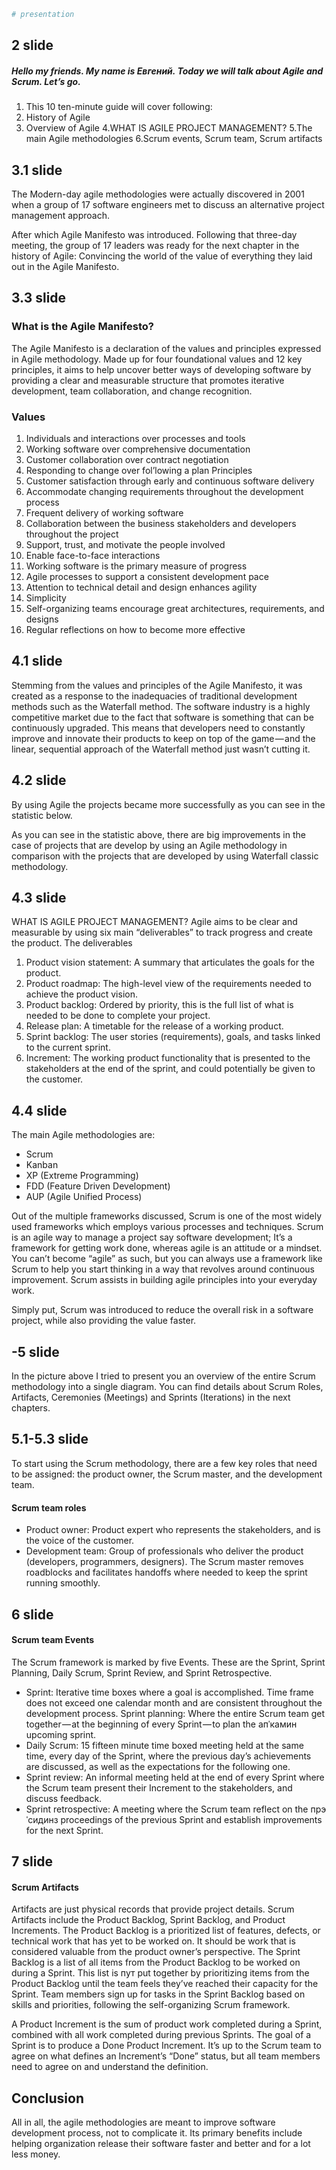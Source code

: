 ```sh
# presentation
```
	
## 2 slide
##### Hello my friends. My name is Евгений. Today we will talk about Agile and Scrum. Let’s go.
1. This 10 ten-minute guide will cover following: 
2. History of Agile 
3. Overview of Agile
4.WHAT IS AGILE PROJECT MANAGEMENT?
5.The main Agile methodologies 
6.Scrum events, Scrum team, Scrum artifacts

## 3.1 slide

The Modern-day agile methodologies were actually discovered in 2001  when a group of 17 software engineers met to discuss an alternative project management approach. 

After which Agile Manifesto was introduced. 
Following that three-day meeting, the group of 17 leaders was ready for the next chapter in the history of Agile: Convincing the world of the value of everything they laid out in the Agile Manifesto.

## 3.3 slide
### What is the Agile Manifesto?
The Agile Manifesto is a declaration of the values and principles expressed in Agile methodology. Made up for four foundational values and 12 key principles, it aims to help uncover better ways of developing software by providing a clear and measurable structure that promotes iterative  development, team collaboration, and change recognition.
### Values
1.	Individuals and interactions over processes and tools
2.	Working software over comprehensive documentation
3.	Customer collaboration over contract negotiation 
4.	Responding to change over fol’lowing a plan
Principles
1.	Customer satisfaction through early and continuous software delivery
2.	Accommodate changing requirements throughout the development process
3.	Frequent delivery of working software
4.	Collaboration between the business stakeholders and developers throughout the project
5.	Support, trust, and motivate the people involved
6.	Enable face-to-face interactions
7.	Working software is the primary measure of progress
8.	Agile processes to support a consistent development pace
9.	Attention to technical detail and design enhances agility
10.	Simplicity
11.	Self-organizing teams encourage great architectures, requirements, and designs
12.	Regular reflections on how to become more effective

## 4.1 slide
Stemming from the values and principles of the Agile Manifesto, it was created as a response to the inadequacies of traditional development methods such as the Waterfall method. The software industry is a highly competitive market due to the fact that software is something that can be continuously upgraded. This means that developers need to constantly improve and innovate their products to keep on top of the game — and the linear, sequential approach of the Waterfall method just wasn’t cutting it.
## 4.2 slide

By using Agile the projects became more successfully as you can see in the statistic below.

As you can see in the statistic above, there are big improvements in the case of projects that are develop by using an Agile methodology in comparison with the projects that are developed by using Waterfall classic methodology.
## 4.3 slide

WHAT IS AGILE PROJECT MANAGEMENT?
Agile aims to be clear and measurable  by using six main “deliverables” to track progress and create the product.
The deliverables
1.	Product vision statement: A summary that articulates the goals for the product.
2.	Product roadmap: The high-level view of the requirements needed to achieve the product vision.
3.	Product backlog: Ordered by priority, this is the full list of what is needed to be done to complete your project.
4.	Release plan: A timetable for the release of a working product.
5.	Sprint backlog: The user stories (requirements), goals, and tasks linked to the current sprint.
6.	Increment: The working product functionality that is presented to the stakeholders at the end of the sprint, and could potentially be given to the customer.

## 4.4 slide

The main Agile methodologies are: 
* Scrum
* Kanban
* XP (Extreme Programming)
* FDD (Feature Driven Development)
* AUP (Agile Unified Process)

 Out of the multiple frameworks discussed, Scrum is one of the most widely used frameworks which employs various processes and techniques. Scrum is an agile way to manage a project say software development; It’s a framework for getting work done, whereas agile is an attitude or a mindset. You can’t become “agile” as such, but you can always use a framework like Scrum to help you start thinking in a way that revolves around continuous improvement. Scrum assists in building agile principles into your everyday work.

Simply put, Scrum was introduced to reduce the overall risk in a software project, while also providing the value faster.
## -5 slide
In the picture above I tried to present you an overview of the entire Scrum methodology into a single diagram. You can find details about Scrum Roles, Artifacts, Ceremonies (Meetings) and Sprints (Iterations) in the next chapters.

## 5.1-5.3 slide

To start using the Scrum methodology, there are a few key roles that need to be assigned: the product owner, the Scrum master, and the development team.
#### Scrum team roles
* Product owner: Product expert who represents the stakeholders, and is the voice of the customer.
* Development team: Group of professionals who deliver the product (developers, programmers, designers).
The Scrum master removes roadblocks and facilitates handoffs where needed to keep the sprint running smoothly.
## 6  slide


#### Scrum team Events

The Scrum framework is marked by five Events. These are the Sprint, Sprint Planning, Daily Scrum, Sprint Review, and Sprint Retrospective.
* Sprint: Iterative time boxes where a goal is accomplished. Time frame does not exceed one calendar month and are consistent throughout the development process.
Sprint planning: Where the entire Scrum team get together — at the beginning of every Sprint — to plan the апˈкамин upcoming sprint.
* Daily Scrum: 15 fifteen minute time boxed meeting held at the same time, every day of the Sprint, where the previous day’s achievements are discussed, as well as the expectations for the following one.
* Sprint review: An informal meeting held at the end of every Sprint where the Scrum team present their Increment to the stakeholders, and discuss feedback.
* Sprint retrospective: A meeting where the Scrum team reflect on the прэˈсидинз proceedings of the previous Sprint and establish improvements for the next Sprint.
## 7  slide
	
#### Scrum Artifacts
Artifacts are just physical records that provide project details. Scrum Artifacts include the Product Backlog, Sprint Backlog, and Product Increments.
The Product Backlog is a prioritized list of features, defects, or technical work that has   yet to be worked on. It should be work that is considered valuable from the product owner’s perspective.
The Sprint Backlog is a list of all items from the Product Backlog to be worked on during a Sprint. This list is пут put together by prioritizing items from the Product Backlog until the team feels they’ve reached their capacity for the Sprint. Team members sign up for tasks in the Sprint Backlog based on skills and priorities, following the self-organizing Scrum framework.

A Product Increment is the sum of product work completed during a Sprint, combined with all work completed during previous Sprints. The goal of a Sprint is to produce a Done Product Increment. It’s up to the Scrum team to agree on what defines an Increment’s “Done” status, but all team members need to agree on and understand the definition.



## Conclusion
All in all, the agile methodologies are meant to improve software development   process, not to complicate it. Its primary benefits include helping organization release their software faster and better and for a lot less money.


